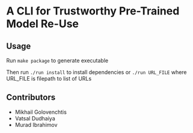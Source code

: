 # A CLI for Trustworthy Pre-Trained Model Re-Use


## Usage
Run ```make package``` to generate executable

Then run ```./run install``` to install dependencies or ```./run URL_FILE``` where URL_FILE is filepath to list of URLs

## Contributors
- Mikhail Golovenchtis
- Vatsal Dudhaiya
- Murad Ibrahimov